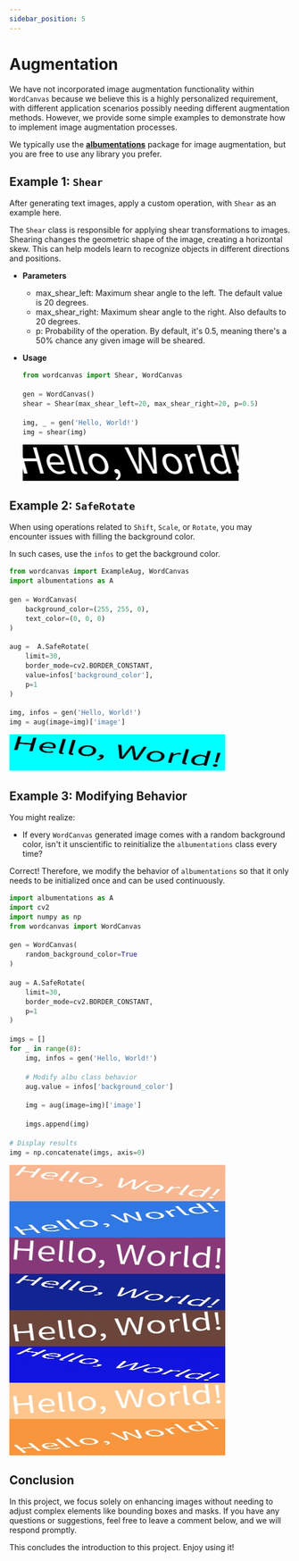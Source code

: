 ```yaml
---
sidebar_position: 5
---
```


# Augmentation

We have not incorporated image augmentation functionality within `WordCanvas` because we believe this is a highly personalized requirement, with different application scenarios possibly needing different augmentation methods. However, we provide some simple examples to demonstrate how to implement image augmentation processes.

We typically use the [**albumentations**](https://github.com/albumentations-team/albumentations) package for image augmentation, but you are free to use any library you prefer.

## Example 1: `Shear`

After generating text images, apply a custom operation, with `Shear` as an example here.

The `Shear` class is responsible for applying shear transformations to images. Shearing changes the geometric shape of the image, creating a horizontal skew. This can help models learn to recognize objects in different directions and positions.

- **Parameters**
    - max_shear_left: Maximum shear angle to the left. The default value is 20 degrees.
    - max_shear_right: Maximum shear angle to the right. Also defaults to 20 degrees.
    - p: Probability of the operation. By default, it's 0.5, meaning there's a 50% chance any given image will be sheared.

- **Usage**

    ```python
    from wordcanvas import Shear, WordCanvas

    gen = WordCanvas()
    shear = Shear(max_shear_left=20, max_shear_right=20, p=0.5)

    img, _ = gen('Hello, World!')
    img = shear(img)
    ```

    ![shear_example](./resources/shear_example.jpg)

## Example 2: `SafeRotate`

When using operations related to `Shift`, `Scale`, or `Rotate`, you may encounter issues with filling the background color.

In such cases, use the `infos` to get the background color.

```python
from wordcanvas import ExampleAug, WordCanvas
import albumentations as A

gen = WordCanvas(
    background_color=(255, 255, 0),
    text_color=(0, 0, 0)
)

aug =  A.SafeRotate(
    limit=30,
    border_mode=cv2.BORDER_CONSTANT,
    value=infos['background_color'],
    p=1
)

img, infos = gen('Hello, World!')
img = aug(image=img)['image']
```

![rotate_example](./resources/rotate_example.jpg)

## Example 3: Modifying Behavior

You might realize:

- If every `WordCanvas` generated image comes with a random background color, isn't it unscientific to reinitialize the `albumentations` class every time?

Correct! Therefore, we modify the behavior of `albumentations` so that it only needs to be initialized once and can be used continuously.

```python
import albumentations as A
import cv2
import numpy as np
from wordcanvas import WordCanvas

gen = WordCanvas(
    random_background_color=True
)

aug = A.SafeRotate(
    limit=30,
    border_mode=cv2.BORDER_CONSTANT,
    p=1
)

imgs = []
for _ in range(8):
    img, infos = gen('Hello, World!')

    # Modify albu class behavior
    aug.value = infos['background_color']

    img = aug(image=img)['image']

    imgs.append(img)

# Display results
img = np.concatenate(imgs, axis=0)
```

![bgcolor_example](./resources/bgcolor_example.jpg)

## Conclusion

In this project, we focus solely on enhancing images without needing to adjust complex elements like bounding boxes and masks. If you have any questions or suggestions, feel free to leave a comment below, and we will respond promptly.

This concludes the introduction to this project. Enjoy using it!
